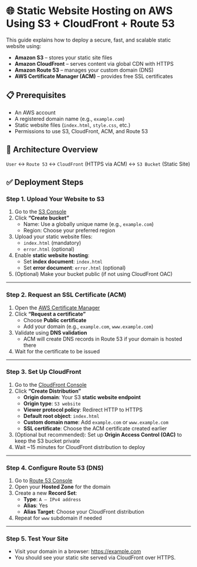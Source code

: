 # 🌐 Static Website Hosting on AWS Using S3 + CloudFront + Route 53

This guide explains how to deploy a secure, fast, and scalable static website using:

- **Amazon S3** – stores your static site files
- **Amazon CloudFront** – serves content via global CDN with HTTPS
- **Amazon Route 53** – manages your custom domain (DNS)
- **AWS Certificate Manager (ACM)** – provides free SSL certificates

## 📋 Prerequisites

- An AWS account
- A registered domain name (e.g., `example.com`)
- Static website files (`index.html`, `style.css`, etc.)
- Permissions to use S3, CloudFront, ACM, and Route 53


## 🧱 Architecture Overview

`User` ↔ `Route 53` ↔ `CloudFront` (HTTPS via ACM) ↔ `S3 Bucket` (Static Site)


## ✅ Deployment Steps

### Step 1. Upload Your Website to S3

1. Go to the [S3 Console](https://s3.console.aws.amazon.com/s3/)
2. Click **“Create bucket”**
   - Name: Use a globally unique name (e.g., `example.com`)
   - Region: Choose your preferred region
3. Upload your static website files:
   - `index.html` (mandatory)
   - `error.html` (optional)
4. Enable **static website hosting**:
   - Set **index document**: `index.html`
   - Set **error document**: `error.html` (optional)
5. (Optional) Make your bucket public (if not using CloudFront OAC)

---

### Step 2. Request an SSL Certificate (ACM)

1. Open the [AWS Certificate Manager](https://console.aws.amazon.com/acm/)
2. Click **“Request a certificate”**
   - Choose **Public certificate**
   - Add your domain (e.g., `example.com`, `www.example.com`)
3. Validate using **DNS validation**
   - ACM will create DNS records in Route 53 if your domain is hosted there
4. Wait for the certificate to be issued

---

### Step 3. Set Up CloudFront

1. Go to the [CloudFront Console](https://console.aws.amazon.com/cloudfront/)
2. Click **“Create Distribution”**
   - **Origin domain**: Your S3 **static website endpoint**
   - **Origin type**: `S3 website`
   - **Viewer protocol policy**: Redirect HTTP to HTTPS
   - **Default root object**: `index.html`
   - **Custom domain name**: Add `example.com` or `www.example.com`
   - **SSL certificate**: Choose the ACM certificate created earlier
3. (Optional but recommended): Set up **Origin Access Control (OAC)** to keep the S3 bucket private
4. Wait ~15 minutes for CloudFront distribution to deploy

---

### Step 4. Configure Route 53 (DNS)

1. Go to [Route 53 Console](https://console.aws.amazon.com/route53/)
2. Open your **Hosted Zone** for the domain
3. Create a new **Record Set**:
   - **Type**: `A – IPv4 address`
   - **Alias**: Yes
   - **Alias Target**: Choose your CloudFront distribution
4. Repeat for `www` subdomain if needed

---

### Step 5. Test Your Site

- Visit your domain in a browser: https://example.com
- You should see your static site served via CloudFront over HTTPS.


